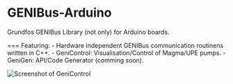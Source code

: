 GENIBus-Arduino
===============

Grundfos GENIBus Library (not only) for Arduino boards.

=== Featuring:
	- Hardware independent GENIBus communication routinens written in C++.
	- GeniControl: Visualisation/Control of Magma/UPE pumps.
	- GeniGen: API/Code Generator (comming soon).


![Screenshot of GeniControl](https://github.com/christoph2/GENIBus-Arduino/blob/master/doc/GeniControl.png)
